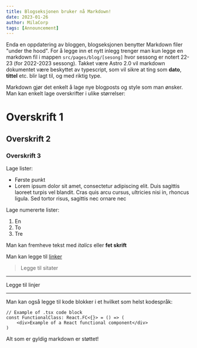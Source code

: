 ```yaml
---
title: Blogseksjonen bruker nå Markdown!
date: 2023-01-26
author: MilaCorp
tags: [Announcement]
---
```


Enda en oppdatering av bloggen, blogseksjonen benytter Markdown filer "under the hood".
For å legge inn et nytt inlegg trenger man kun legge en markdown fil i mappen
`src/pages/blog/[sesong]` hvor sessong er notert 22-23 (for 2022-2023 sessong).
Takket være Astro 2.0 vil markdown dokumentet være beskyttet av typescript,
som vil sikre at ting som **dato**, **tittel** etc. blir lagt til, og med riktig
type.

Markdown gjør det enkelt å lage nye blogposts og style som man ønsker. Man
kan enkelt lage overskrifter i ulike størrelser:

# Overskrift 1

## Overskrift 2

### Overskrift 3

Lage lister:

-   Første punkt
-   Lorem ipsum dolor sit amet, consectetur adipiscing elit. Duis sagittis
    laoreet turpis vel blandit. Cras quis arcu cursus, ultricies nisi in,
    rhoncus ligula. Sed tortor risus, sagittis nec ornare nec

Lage numererte lister:

1. En
2. To
3. Tre

Man kan fremheve tekst med _italics_ eller **fet skrift**

Man kan legge til [linker](https://milabowl.com)

> Legge til sitater

---

Legge til linjer

---

Man kan også legge til kode blokker i et hvilket som helst kodespråk:

```tsx
// Example of .tsx code block
const FunctionalClass: React.FC<{}> = () => (
    <div>Example of a React functional component</div>
)
```

Alt som er gyldig markdown er støttet!

